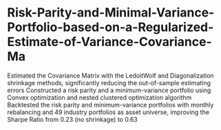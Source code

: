 # Risk-Parity-and-Minimal-Variance-Portfolio-based-on-a-Regularized-Estimate-of-Variance-Covariance-Ma
Estimated the Covariance Matrix with the LedoitWolf and Diagonalization shrinkage methods, significantly reducing the out-of-sample estimating errors Constructed a risk parity and a minimum-variance portfolio using Convex optimization and nested clustered optimization algorithm 
Backtested the risk parity and minimum-variance portfolios with monthly rebalancing and 49 industry portfolios as asset universe, improving the Sharpe Ratio from 0.23 (no shrinkage) to 0.63 
